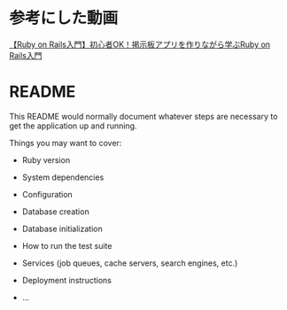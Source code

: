 # 参考にした動画
[【Ruby on Rails入門】初心者OK！掲示板アプリを作りながら学ぶRuby on Rails入門](https://www.youtube.com/watch?v=CfdRXSrwLDo)

# README

This README would normally document whatever steps are necessary to get the
application up and running.

Things you may want to cover:

* Ruby version

* System dependencies

* Configuration

* Database creation

* Database initialization

* How to run the test suite

* Services (job queues, cache servers, search engines, etc.)

* Deployment instructions

* ...
